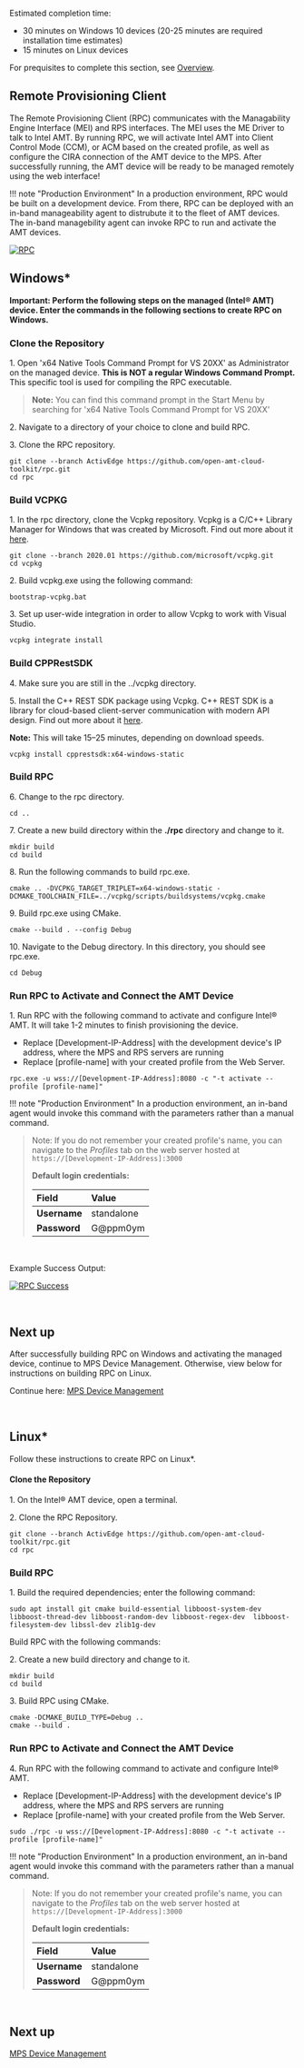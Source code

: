 Estimated completion time:

- 30 minutes on Windows 10 devices (20-25 minutes are required installation time estimates)
- 15 minutes on Linux devices

For prequisites to complete this section, see [Overview](../Local/overview.md).

## Remote Provisioning Client

The Remote Provisioning Client (RPC) communicates with the Managability Engine Interface (MEI) and RPS interfaces. The MEI uses the ME Driver to talk to Intel AMT. By running RPC, we will activate Intel AMT into Client Control Mode (CCM), or ACM based on the created profile, as well as configure the CIRA connection of the AMT device to the MPS. After successfully running, the AMT device will be ready to be managed remotely using the web interface!

!!! note "Production Environment"
        In a production environment, RPC would be built on a development device. From there, RPC can be deployed with an in-band manageability agent to distrubute it to the fleet of AMT devices.  The in-band managebility agent can invoke RPC to run and activate the AMT devices.

[![RPC](../assets/images/RPC_Overview.png)](../assets/images/RPC_Overview.png)

## Windows*

**Important: Perform the following steps on the managed (Intel&reg; AMT) device. Enter the commands in the following sections to create RPC on Windows.**


### Clone the Repository

1\. Open 'x64 Native Tools Command Prompt for VS 20XX' as Administrator on the managed device.  **This is NOT a regular Windows Command Prompt.**  This specific tool is used for compiling the RPC executable.

>**Note:** You can find this command prompt in the Start Menu by searching for 'x64 Native Tools Command Prompt for VS 20XX'

2\. Navigate to a directory of your choice to clone and build RPC.

3\. Clone the RPC repository.

```
git clone --branch ActivEdge https://github.com/open-amt-cloud-toolkit/rpc.git
cd rpc
```

### Build VCPKG


1\. In the rpc directory, clone the Vcpkg repository. Vcpkg is a C/C++ Library Manager for Windows that was created by Microsoft.  Find out more about it [here](https://github.com/microsoft/vcpkg).

```
git clone --branch 2020.01 https://github.com/microsoft/vcpkg.git
cd vcpkg
```

2\. Build vcpkg.exe using the following command:

```
bootstrap-vcpkg.bat
```
    
3\. Set up user-wide integration in order to allow Vcpkg to work with Visual Studio. 

```
vcpkg integrate install
```

### Build CPPRestSDK

4\. Make sure you are still in the ../vcpkg directory.

5\. Install the C++ REST SDK package using Vcpkg. C++ REST SDK is a library for cloud-based client-server communication with modern API design.  Find out more about it [here](https://github.com/microsoft/cpprestsdk).

**Note:** This will take 15–25 minutes, depending on download speeds.

```
vcpkg install cpprestsdk:x64-windows-static
```

### Build RPC

6\. Change to the rpc directory.

```
cd ..
```

7\. Create a new build directory within the **./rpc** directory and change to it.

```
mkdir build
cd build
```

8\. Run the following commands to build rpc.exe.

```
cmake .. -DVCPKG_TARGET_TRIPLET=x64-windows-static -DCMAKE_TOOLCHAIN_FILE=../vcpkg/scripts/buildsystems/vcpkg.cmake
```

9\. Build rpc.exe using CMake.

```
cmake --build . --config Debug
```

10\. Navigate to the Debug directory. In this directory, you should see rpc.exe.

```
cd Debug
```

### Run RPC to Activate and Connect the AMT Device

1\. Run RPC with the following command to activate and configure Intel&reg; AMT. It will take 1-2 minutes to finish provisioning the device.

- Replace [Development-IP-Address] with the development device's IP address, where the MPS and RPS servers are running
- Replace [profile-name] with your created profile from the Web Server.

```
rpc.exe -u wss://[Development-IP-Address]:8080 -c "-t activate --profile [profile-name]"
```

!!! note "Production Environment"
        In a production environment, an in-band agent would invoke this command with the parameters rather than a manual command.


>Note: If you do not remember your created profile's name, you can navigate to the *Profiles* tab on the web server hosted at `https://[Development-IP-Address]:3000`
>
>**Default login credentials:**
>
>| Field       |  Value    |
>| :----------- | :-------------- |
>| **Username**| standalone |
>| **Password**| G@ppm0ym |

<br>

Example Success Output:

[![RPC Success](../assets/images/RPC_Success.png)](../assets/images/RPC_Success.png)

<br>

## Next up

After successfully building RPC on Windows and activating the managed device, continue to MPS Device Management. Otherwise, view below for instructions on building RPC on Linux.

Continue here: [MPS Device Management](../General/manageDevice.md)

<br>

## Linux*

Follow these instructions to create RPC on Linux&ast;.

#### Clone the Repository

1\. On the Intel&reg; AMT device, open a terminal.

2\. Clone the RPC Repository.

```
git clone --branch ActivEdge https://github.com/open-amt-cloud-toolkit/rpc.git
cd rpc
```

### Build RPC

1\. Build the required dependencies; enter the following command:

```
sudo apt install git cmake build-essential libboost-system-dev libboost-thread-dev libboost-random-dev libboost-regex-dev  libboost-filesystem-dev libssl-dev zlib1g-dev
```

Build RPC with the following commands:

2\. Create a new build directory and change to it.

```
mkdir build
cd build
```

3\. Build RPC using CMake.

```
cmake -DCMAKE_BUILD_TYPE=Debug ..
cmake --build .
```

### Run RPC to Activate and Connect the AMT Device

4\. Run RPC with the following command to activate and configure Intel&reg; AMT.

- Replace [Development-IP-Address] with the development device's IP address, where the MPS and RPS servers are running
- Replace [profile-name] with your created profile from the Web Server.

```
sudo ./rpc -u wss://[Development-IP-Address]:8080 -c "-t activate --profile [profile-name]"
```

!!! note "Production Environment"
        In a production environment, an in-band agent would invoke this command with the parameters rather than a manual command.
        
>Note: If you do not remember your created profile's name, you can navigate to the *Profiles* tab on the web server hosted at `https://[Development-IP-Address]:3000`
>
>**Default login credentials:**
>
>| Field       |  Value    |
>| :----------- | :-------------- |
>| **Username**| standalone |
>| **Password**| G@ppm0ym |


<br>

## Next up

[MPS Device Management](../General/manageDevice.md)
